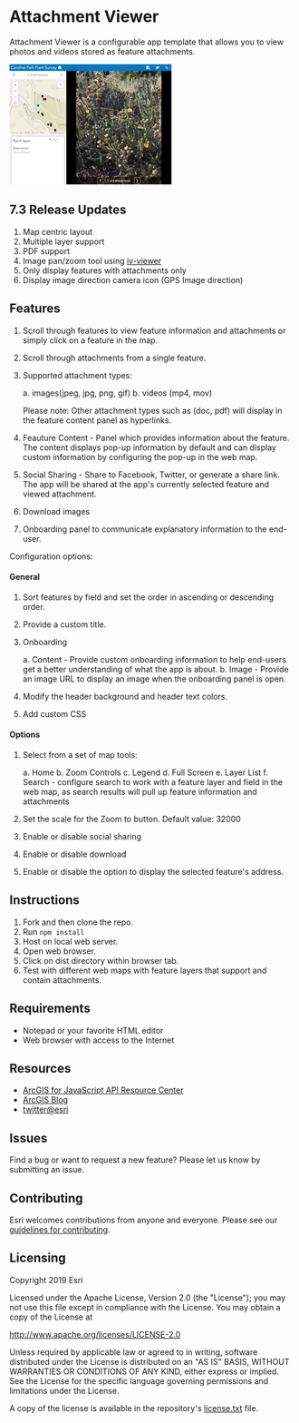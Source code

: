 # Attachment Viewer

Attachment Viewer is a configurable app template that allows you to view photos and videos stored as feature attachments.

![Attachment Viewer Preview](images/attachment-viewer.png)

## 7.3 Release Updates

1. Map centric layout
2. Multiple layer support
3. PDF support
4. Image pan/zoom tool using [iv-viewer](https://github.com/s-yadav/iv-viewer)
5. Only display features with attachments only
6. Display image direction camera icon (GPS Image direction)

## Features

1. Scroll through features to view feature information and attachments or simply click on a feature in the map.

2. Scroll through attachments from a single feature.

3. Supported attachment types:
     
    a. images(jpeg, jpg, png, gif)
   b. videos (mp4, mov)
     
   Please note: Other attachment types such as (doc, pdf) will display in the feature content panel as hyperlinks.
4. Feauture Content - Panel which provides information about the feature. The content displays pop-up information by default and can display custom information by configuring the pop-up in the web map.
5. Social Sharing - Share to Facebook, Twitter, or generate a share link. The app will be shared at the app's currently selected feature and viewed attachment.

6. Download images

7. Onboarding panel to communicate explanatory information to the end-user.

Configuration options:

#### General

1. Sort features by field and set the order in ascending or descending order.

2. Provide a custom title.

3. Onboarding

   a. Content - Provide custom onboarding information to help end-users get a better understanding of what the app is about.
   b. Image - Provide an image URL to display an image when the onboarding panel is open.

4. Modify the header background and header text colors.

5. Add custom CSS

#### Options

1. Select from a set of map tools:

   a. Home
   b. Zoom Controls
   c. Legend
   d. Full Screen
   e. Layer List
   f. Search - configure search to work with a feature layer and field in the web map, as search results will pull up feature information and attachments

2. Set the scale for the Zoom to button. Default value: 32000
3. Enable or disable social sharing
4. Enable or disable download
5. Enable or disable the option to display the selected feature's address.

## Instructions

1. Fork and then clone the repo.
2. Run `npm install`
3. Host on local web server.
4. Open web browser.
5. Click on dist directory within browser tab.
6. Test with different web maps with feature layers that support and contain attachments.

## Requirements

- Notepad or your favorite HTML editor
- Web browser with access to the Internet

## Resources

- [ArcGIS for JavaScript API Resource Center](http://help.arcgis.com/en/webapi/javascript/arcgis/index.html)
- [ArcGIS Blog](http://blogs.esri.com/esri/arcgis/)
- [twitter@esri](http://twitter.com/esri)

## Issues

Find a bug or want to request a new feature? Please let us know by submitting an issue.

## Contributing

Esri welcomes contributions from anyone and everyone. Please see our [guidelines for contributing](https://github.com/esri/contributing).

## Licensing

Copyright 2019 Esri

Licensed under the Apache License, Version 2.0 (the "License");
you may not use this file except in compliance with the License.
You may obtain a copy of the License at

http://www.apache.org/licenses/LICENSE-2.0

Unless required by applicable law or agreed to in writing, software
distributed under the License is distributed on an "AS IS" BASIS,
WITHOUT WARRANTIES OR CONDITIONS OF ANY KIND, either express or implied.
See the License for the specific language governing permissions and
limitations under the License.

A copy of the license is available in the repository's [license.txt](License.txt) file.

